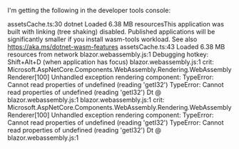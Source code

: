 I'm getting the following in the developer tools console:

assetsCache.ts:30 dotnet Loaded 6.38 MB resourcesThis application was built with linking (tree shaking) disabled. Published applications will be significantly smaller if you install wasm-tools workload. See also https://aka.ms/dotnet-wasm-features
assetsCache.ts:43 Loaded 6.38 MB resources from network
blazor.webassembly.js:1 Debugging hotkey: Shift+Alt+D (when application has focus)
blazor.webassembly.js:1  crit: Microsoft.AspNetCore.Components.WebAssembly.Rendering.WebAssemblyRenderer[100]
      Unhandled exception rendering component: TypeError: Cannot read properties of undefined (reading 'getI32')
TypeError: Cannot read properties of undefined (reading 'getI32')
Dt @ blazor.webassembly.js:1
blazor.webassembly.js:1  crit: Microsoft.AspNetCore.Components.WebAssembly.Rendering.WebAssemblyRenderer[100]
      Unhandled exception rendering component: TypeError: Cannot read properties of undefined (reading 'getI32')
TypeError: Cannot read properties of undefined (reading 'getI32')
Dt @ blazor.webassembly.js:1
